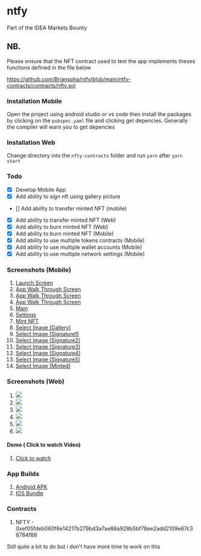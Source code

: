 # ntfy
 Part of the IDEA Markets Bounty

## NB.

Please ensure that the NFT contract used to test the app implements theses  functions defined in the file below

https://github.com/Brianspha/ntfy/blob/main/ntfy-contracts/contracts/nfty.sol

### Installation Mobile

Open the project using android studio or vs code then install the packages by clicking on the ``pubspec.yaml`` file and clicking get depencies. Generally the compiler will warn you to get depencies


### Installation Web

Change directory into the ``nfty-contracts`` folder and run ``yarn`` after ``yarn start``

### Todo
- [x] Develop Mobile App
- [x] Add ability to sign nft using gallery picture
- [] Add ability to transfer minted NFT (mobile)
- [x] Add ability to transfer minted NFT (Web)
- [x] Add ability to burn minted NFT (Web)
- [x] Add ability to burn minted NFT (Mobile)
- [x] Add ability to use multiple tokens contracts (Mobile)
- [x] Add ability to use multiple wallet accounts (Mobile)
- [x] Add ability to use multiple network settings (Mobile)

### Screenshots  (Mobile)
1. [Launch Screen](https://siasky.net/HAEycnD04LaVrf0F3QR3LjPlBYr7DmjRd7xM8ChYeGGGsQ)
2. [App Walk Through Screen](https://siasky.net/XAB3tT1TUcQckt5LObN0iezp47zFwIqP3QmOlyUNQevBEA)
3. [App Walk Through Screen](https://siasky.net/7ADaHh3zvMasQznjX5CLF7E9LGgTxO4HZdoQwVp6000DVA)
4. [App Walk Through Screen](https://siasky.net/HAC4cQC2kEL4NRcTx7hHK9b4R-5fAlvOpWdd7ALLPSq1dA)
5. [Main](https://siasky.net/nAD8QY--DCWF4RUv1o5OjIZe6p7yRA89lBidJT5b-A1gkg)
6. [Settings](https://siasky.net/nAEopehhcWKxC4JK76U8FAAfZBbzYon3v8c9uvqWqSSRKg)
7. [Mint NFT](https://siasky.net/rABWL_vNrZiQzpgbDCHBv69UIRcwxHagqapkWGioHM-00Q)
8. [Select Image (Gallery)](https://siasky.net/_B00XmzakdFIhsuV13FWFMU1beu0q9zJxd8LBiXPQ7u0_Q)
9. [Select Image (Signature1)](https://siasky.net/_Aphh8wUhjaYxZ8oZVxRvbkj8JBh0XRCB2_Q_nVEk0E3Hw)
10. [Select Image (Signature2)](https://siasky.net/PANiyWnWutcZSpRFKOckzMXIwexa1_bQ3zrV_X2dXaFgrw)
11. [Select Image (Signature3)](https://siasky.net/_AxH2guipuxrKfCYG-KNMRWOir-D8xxMZd5QO2wQPo9_sA)
12. [Select Image (Signature4)](https://siasky.net/_AwhipsYUt9PNfjljjDxmartbLmsnNba0NTSYmmL3qO6hQ)
13. [Select Image (Signature5)](https://siasky.net/HAF_FIABQZI17zAFe35OAFyoGmWlRYZ8MefKJY4T5azVSw)
14. [Select Image (Minted)](https://siasky.net/HAF_FIABQZI17zAFe35OAFyoGmWlRYZ8MefKJY4T5azVSw)

### Screenshots  (Web)
1. ![](https://siasky.net/_AJQ1Ok_swtz_v4gGTVLRKhQLucPqNW1vn959pVEazm8lw)
2. ![](https://siasky.net/fAJFAlfY9s9LLjrnl__6V2jH9rgBp1UvT3nAGtrCrhKxhg)
3. ![](https://siasky.net/fATrGGU5ouwwBeDIydjEwSc1NBcnTD3JYXW2kmTR2mVC2w)
4. ![](https://siasky.net/vAF50N5ls3QJ3_OIh1lFnXvmhNa3D5iNZvcVpT02Yj6kmg)
5. ![](https://siasky.net/_ARHIGbEuOyFNa7KBYB8yoovwpBABpIsIld5c6RAbNnfTw)
6. ![](https://siasky.net/fAVf3YX2ZPe_ST77Jhu48Vfx6i4ZCZDTzEvcGpw3_SpcLw)

#### Demo ( Click to watch Video)

1. [Click to watch](https://siasky.net/EABDD3kLZJ1m89-6NeucWnQycxn3_dPH5lGRHRjObgfv8A)

### App Builds

1. [Android APK](https://siasky.net/AADJdhlD_634u2k7JeD6Z26K4JakBjPO1S1wPtd6nePJsw)
2. [IOS Bundle](https://siasky.net/AACrGtZ3BBxUW-0LQqcDKURnd6vPit4PYke71lg0iCbqVA)


### Contracts

1. NFTY - 0xef05fdeb060f6e14217b279bd3a7ae88a928b5bf78ee2add2109e67c38784f88

Still quite a bit to do but i don't have more time to work on this 
